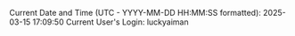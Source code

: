 Current Date and Time (UTC - YYYY-MM-DD HH:MM:SS formatted): 2025-03-15 17:09:50
Current User's Login: luckyaiman
